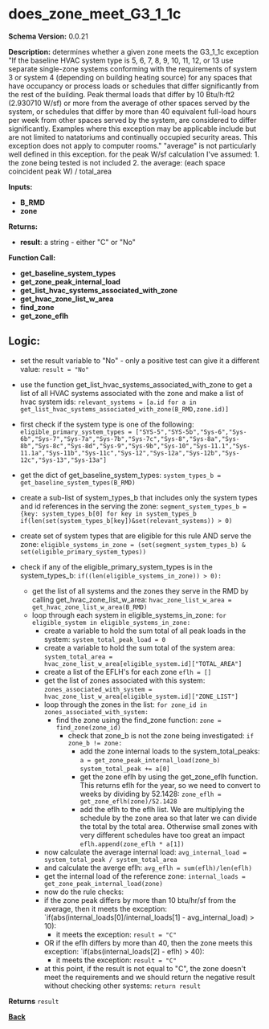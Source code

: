 # does_zone_meet_G3_1_1c

**Schema Version:** 0.0.21

**Description:** determines whether a given zone meets the G3_1_1c exception "If the baseline HVAC system type is 5, 6, 7, 8, 9, 10, 11, 12, or 13 use separate single-zone systems conforming with the requirements of system 3 or system 4 (depending on building heating source) for any spaces that have occupancy or process loads or schedules that differ significantly from the rest of the building. Peak thermal loads that differ by 10 Btu/h·ft2 (2.930710 W/sf) or more from the average of other spaces served by the system, or schedules that differ by more than 40 equivalent full-load hours per week from other spaces served by the system, are considered to differ significantly. Examples where this exception may be applicable include but are not limited to natatoriums and continually occupied security areas. This exception does not apply to computer rooms."
"average" is not particularly well defined in this exception. 
for the peak W/sf calculation I've assumed:
	1. the zone being tested is not included
 	2. the average: (each space coincident peak W) / total_area

**Inputs:** 
- **B_RMD**
- **zone**

**Returns:**  
- **result**: a string - either "C" or "No"
 
**Function Call:**
- **get_baseline_system_types**
- **get_zone_peak_internal_load**
- **get_list_hvac_systems_associated_with_zone**
- **get_hvac_zone_list_w_area**
- **find_zone**
- **get_zone_eflh**

## Logic:
- set the result variable to "No" - only a positive test can give it a different value: `result = "No"`
- use the function get_list_hvac_systems_associated_with_zone to get a list of all HVAC systems associated with the zone and make a list of hvac system ids:
`relevant_systems = [a.id for a in get_list_hvac_systems_associated_with_zone(B_RMD,zone.id)]`



- first check if the system type is one of the following:
`eligible_primary_system_types = ["SYS-5","SYS-5b","Sys-6","Sys-6b","Sys-7","Sys-7a","Sys-7b","Sys-7c","Sys-8","Sys-8a","Sys-8b","Sys-8c","Sys-8d","Sys-9","Sys-9b","Sys-10","Sys-11.1","Sys-11.1a","Sys-11b","Sys-11c","Sys-12","Sys-12a","Sys-12b","Sys-12c","Sys-13","Sys-13a"]`
- get the dict of get_baseline_system_types:
`system_types_b = get_baseline_system_types(B_RMD)`
- create a sub-list of system_types_b that includes only the system types and id references in the serving the zone:
`segment_system_types_b = {key: system_types_b[0] for key in system_types_b if(len(set(system_types_b[key])&set(relevant_systems)) > 0)`

- create set of system types that are eligible for this rule AND serve the zone:
`eligible_systems_in_zone = (set(segment_system_types_b) & set(eligible_primary_system_types))`
- check if any of the eligible_primary_system_types is in the system_types_b:
`if((len(eligible_systems_in_zone)) > 0):`
	- get the list of all systems and the zones they serve in the RMD by calling get_hvac_zone_list_w_area: `hvac_zone_list_w_area = get_hvac_zone_list_w_area(B_RMD)`
	- loop through each system in eligible_systems_in_zone: `for eligible_system in eligible_systems_in_zone:`
		- create a variable to hold the sum total of all peak loads in the system:
		`system_total_peak_load = 0`
		- create a variable to hold the sum total of the system area:
		`system_total_area = hvac_zone_list_w_area[eligible_system.id]["TOTAL_AREA"]`
		- create a list of the EFLH's for each zone `eflh = []`
		- get the list of zones associated with this system: `zones_associated_with_system = hvac_zone_list_w_area[eligible_system.id]["ZONE_LIST"]`
		- loop through the zones in the list: `for zone_id in zones_associated_with_system:`
			- find the zone using the find_zone function: `zone = find_zone(zone_id)`
				- check that zone_b is not the zone being investigated:
				`if zone_b != zone:`
					- add the zone internal loads to the system_total_peaks:
					`a = get_zone_peak_internal_load(zone_b)`
					`system_total_peak += a[0]`
					- get the zone eflh by using the get_zone_eflh function.  This returns eflh for the year, so we need to convert to weeks by dividing by 52.1428: `zone_eflh = get_zone_eflh(zone)/52.1428`
					- add the eflh to the eflh list.  We are multiplying the schedule by the zone area so that later we can divide the total by the total area.  Otherwise small zones with very different schedules have too great an impact
					`eflh.append(zone_eflh * a[1])`
		- now calculate the average internal load: `avg_internal_load = system_total_peak / system_total_area`
		- and calculate the averge eflh: `avg_eflh = sum(eflh)/len(eflh)`
		- get the internal load of the reference zone: `internal_loads = get_zone_peak_internal_load(zone)`
		- now do the rule checks:
		- if the zone peak differs by more than 10 btu/hr/sf from the average, then it meets the exception:
		`if(abs(internal_loads[0]/internal_loads[1] - avg_internal_load) > 10):
			- it meets the exception: `result = "C"`
		- OR if the eflh differs by more than 40, then the zone meets this exception:
		`if(abs(internal_loads[2] - eflh) > 40):
			- it meets the exception: `result = "C"`
		- at this point, if the result is not equal to "C", the zone doesn't meet the requirements and we should return the negative result without checking other systems: `return result`


**Returns** `result`

**[Back](../_toc.md)**
